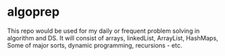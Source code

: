 # algoprep
This repo would be used for my daily or frequent problem solving in algorithm and DS. It will consist of arrays, 
linkedList, ArrayList, HashMaps, Some of major sorts, dynamic programming, recursions - etc. 
